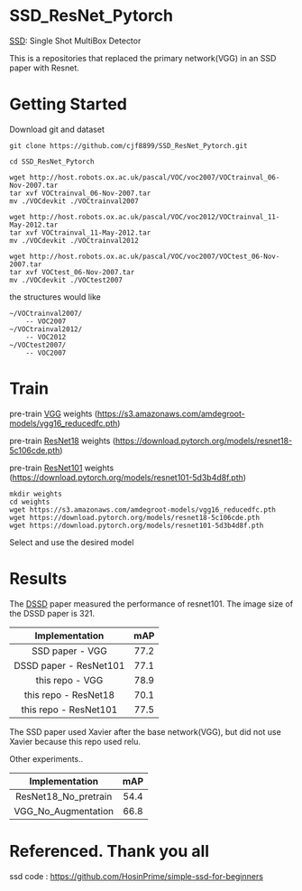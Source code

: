 # SSD_ResNet_Pytorch
[SSD](https://arxiv.org/pdf/1512.02325.pdf): Single Shot MultiBox Detector

This is a repositories that replaced the primary network(VGG) in an SSD paper with Resnet.

# Getting Started
Download git and dataset
```Shell
git clone https://github.com/cjf8899/SSD_ResNet_Pytorch.git

cd SSD_ResNet_Pytorch

wget http://host.robots.ox.ac.uk/pascal/VOC/voc2007/VOCtrainval_06-Nov-2007.tar
tar xvf VOCtrainval_06-Nov-2007.tar
mv ./VOCdevkit ./VOCtrainval2007

wget http://host.robots.ox.ac.uk/pascal/VOC/voc2012/VOCtrainval_11-May-2012.tar
tar xvf VOCtrainval_11-May-2012.tar
mv ./VOCdevkit ./VOCtrainval2012

wget http://host.robots.ox.ac.uk/pascal/VOC/voc2007/VOCtest_06-Nov-2007.tar
tar xvf VOCtest_06-Nov-2007.tar
mv ./VOCdevkit ./VOCtest2007
```

the structures would like
```
~/VOCtrainval2007/
    -- VOC2007
~/VOCtrainval2012/
    -- VOC2012  
~/VOCtest2007/
    -- VOC2007  
```
# Train

pre-train [VGG](https://s3.amazonaws.com/amdegroot-models/vgg16_reducedfc.pth) weights (https://s3.amazonaws.com/amdegroot-models/vgg16_reducedfc.pth)

pre-train [ResNet18](https://download.pytorch.org/models/resnet18-5c106cde.pth) weights (https://download.pytorch.org/models/resnet18-5c106cde.pth)

pre-train [ResNet101](https://download.pytorch.org/models/resnet101-5d3b4d8f.pth) weights (https://download.pytorch.org/models/resnet101-5d3b4d8f.pth)
```
mkdir weights
cd weights
wget https://s3.amazonaws.com/amdegroot-models/vgg16_reducedfc.pth
wget https://download.pytorch.org/models/resnet18-5c106cde.pth
wget https://download.pytorch.org/models/resnet101-5d3b4d8f.pth
```

Select and use the desired model

# Results

The [DSSD](https://arxiv.org/pdf/1701.06659.pdf) paper measured the performance of resnet101. The image size of the DSSD paper is 321.

|              Implementation              |     mAP     |
| :--------------------------------------: | :---------: |
| SSD paper - VGG |    77.2    |
| DSSD paper - ResNet101 |    77.1    |
|    this repo - VGG   | 78.9 |
|    this repo - ResNet18   | 70.1 |
|    this repo - ResNet101   | 77.5 |

The SSD paper used Xavier after the base network(VGG), but did not use Xavier because this repo used relu.

Other experiments..

|              Implementation              |     mAP     |
| :--------------------------------------: | :---------: |
|   ResNet18_No_pretrain   | 54.4 |
|    VGG_No_Augmentation   | 66.8 |


# Referenced. Thank you all
ssd code : https://github.com/HosinPrime/simple-ssd-for-beginners
